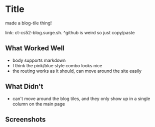 # Title

made a blog-tile thing!

link: ct-cs52-blog.surge.sh. 
^github is weird so just copy/paste

## What Worked Well
- body supports markdown
- I think the pink/blue style combo looks nice
- the routing works as it should, can move around the site easily

## What Didn't
- can't move around the blog tiles, and they only show up in a single column on the main page

## Screenshots

